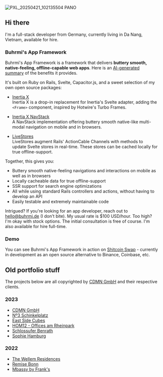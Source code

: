 ![PXL_20250421_102135504 PANO](https://github.com/user-attachments/assets/0cc78974-9fb4-48cf-9cec-f3341678b770)

## Hi there

I'm a full-stack developer from Germany, currently living in Da Nang, Vietnam, available for hire.

### Buhrmi's App Framework

Buhrmi's App Framework is a framework that delivers **buttery smooth, native-feeling, offline-capable web apps**. Here is an [AI-generated summary](https://claude.ai/public/artifacts/78089d82-ee60-4ddf-8dec-49ec41594526) of the benefits it provides.

It's built on Ruby on Rails, Svelte, Capacitor.js, and a sweet selection of my own open source packages:

- [Inertia X](https://github.com/buhrmi/inertiax)<br>
  Inertia X is a drop-in replacement for Inertia's Svelte adapter, adding the `<Frame>` component, inspired by Hotwire's Turbo Frames.

- [Inertia X NavStack](https://github.com/shitcoinsociety/shitcoinswap/tree/main/app/frontend/lib/navstack)<br>
  A NavStack implementation offering buttery smooth native-like multi-modal navigation on mobile and in browsers.

- [LiveStores](https://github.com/buhrmi/livestores)<br>
  LiveStores augment Rails' ActionCable Channels with methods to update Svelte stores in real-time. These stores can be cached locally for true offline-support.

Together, this gives you:

- Buttery smooth native-feeling navigations and interactions on mobile as well as in browsers
- Locally cacheable data for true offline-support
- SSR support for search engine optimizations
- All while using standard Rails controllers and actions, without having to develop an API
- Easily testable and extremely maintainable code

Intrigued? If you're looking for an app developer, reach out to [hello@buhrmi.de](mailto:hello@buhrmi.de) (I don't bite). My usual rate is $100 USD/hour. Too high? I'm okay with stock options. The initial consultation is free of course. I'm also available for hire full-time.

### Demo

You can see Buhrmi's App Framework in action on [Shitcoin Swap](https://www.shitcoinswap.com) - currently in development as an open source alternative to Binance, Coinbase, etc.

## Old portfolio stuff

The projects below are all copyrighted by [CDMN GmbH](https://cdmn.de) and their respective clients.

### 2023

- [CDMN GmbH](https://cdmn.de)
- [Nº3 Schinkelplatz](https://no3-schinkelplatz.cdmn.de/en)
- [East Side Cubes](https://www.east-side-cubes.de)
- [HOM12 - Offices am Rheinpark](https://www.hom12.de)
- [Schlossufer Benrath](https://www.schlossufer-benrath.de)
- [Sophie Hamburg](https://sophie.hamburg)

### 2022

- [The Wellem Residences](https://www.thewellemresidences.com)
- [Remise Bonn](https://www.remise-bonn.de)
- [Mbassy by Frank's](https://www.mbassybyfranks.com)

